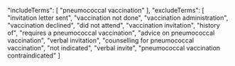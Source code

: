 "includeTerms": [
    "pneumococcal vaccination"
  ],
  "excludeTerms": [
    "invitation letter sent",
    "vaccination not done",
    "vaccination administration",
    "vaccination declined",
    "did not attend",
    "vaccination invitation",
    "history of",
    "requires a pneumococcal vaccination",
    "advice on pneumococcal vaccination",
    "verbal invitation",
    "counselling for pneumococcal vaccination",
    "not indicated",
    "verbal invite",
    "pneumococcal vaccination contraindicated"
  ]